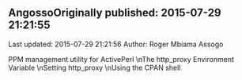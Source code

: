 ## AngossoOriginally published: 2015-07-29 21:21:55 
Last updated: 2015-07-29 21:21:56 
Author: Roger Mbiama Assogo 
 
PPM management utility for ActivePerl\nThe http_proxy Environment Variable\nSetting http_proxy\nUsing the CPAN shell
